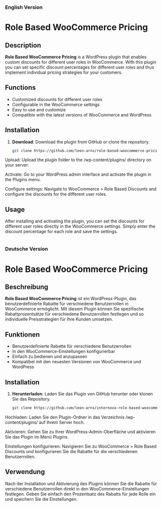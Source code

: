 ### English Version

# Role Based WooCommerce Pricing

## Description

**Role Based WooCommerce Pricing** is a WordPress plugin that enables custom discounts for different user roles in WooCommerce. With this plugin you can set specific discount percentages for different user roles and thus implement individual pricing strategies for your customers.

## Functions

- Customized discounts for different user roles
- Configurable in the WooCommerce settings
- Easy to use and customize
- Compatible with the latest versions of WooCommerce and WordPress

## Installation

1. **Download**: Download the plugin from GitHub or clone the repository.
   ```bash
   git clone https://github.com/leon-arns/role-based-woocommerce-pricing.git
Upload: Upload the plugin folder to the /wp-content/plugins/ directory on your server.

Activate: Go to your WordPress admin interface and activate the plugin in the Plugins menu.

Configure settings: Navigate to WooCommerce > Role Based Discounts and configure the discounts for the different user roles.

## Usage
After installing and activating the plugin, you can set the discounts for different user roles directly in the WooCommerce settings. Simply enter the discount percentage for each role and save the settings.

#

### Deutsche Version

# Role Based WooCommerce Pricing

## Beschreibung

**Role Based WooCommerce Pricing** ist ein WordPress-Plugin, das benutzerdefinierte Rabatte für verschiedene Benutzerrollen in WooCommerce ermöglicht. Mit diesem Plugin können Sie spezifische Rabattprozentsätze für verschiedene Benutzerrollen festlegen und so individuelle Preisstrategien für Ihre Kunden umsetzen.

## Funktionen

- Benutzerdefinierte Rabatte für verschiedene Benutzerrollen
- In den WooCommerce-Einstellungen konfigurierbar
- Einfach zu bedienen und anzupassen
- Kompatibel mit den neuesten Versionen von WooCommerce und WordPress

## Installation

1. **Herunterladen**: Laden Sie das Plugin von GitHub herunter oder klonen Sie das Repository.
   ```bash
   git clone https://github.com/leon-arns/internova-role-based-woocommerce-pricing.git
Hochladen: Laden Sie den Plugin-Ordner in das Verzeichnis /wp-content/plugins/ auf Ihrem Server hoch.

Aktivieren: Gehen Sie zu Ihrer WordPress-Admin-Oberfläche und aktivieren Sie das Plugin im Menü Plugins.

Einstellungen konfigurieren: Navigieren Sie zu WooCommerce > Role Based Discounts und konfigurieren Sie die Rabatte für die verschiedenen Benutzerrollen.

## Verwendung
Nach der Installation und Aktivierung des Plugins können Sie die Rabatte für verschiedene Benutzerrollen direkt in den WooCommerce-Einstellungen festlegen. Geben Sie einfach den Prozentsatz des Rabatts für jede Rolle ein und speichern Sie die Einstellungen.

